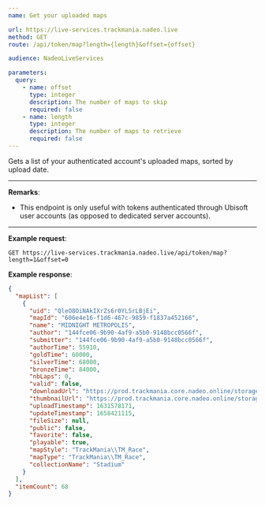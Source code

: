 ```yaml
---
name: Get your uploaded maps

url: https://live-services.trackmania.nadeo.live
method: GET
route: /api/token/map?length={length}&offset={offset}

audience: NadeoLiveServices

parameters:
  query:
    - name: offset
      type: integer
      description: The number of maps to skip
      required: false
    - name: length
      type: integer
      description: The number of maps to retrieve
      required: false
---
```


Gets a list of your authenticated account's uploaded maps, sorted by upload date.

---

**Remarks**:

- This endpoint is only useful with tokens authenticated through Ubisoft user accounts (as opposed to dedicated server accounts).

---

**Example request**:

```plain
GET https://live-services.trackmania.nadeo.live/api/token/map?length=1&offset=0
```

**Example response**:

```json
{
  "mapList": [
    {
      "uid": "QleO8OiNAkIXrZs6r0YLSrLBjEi",
      "mapId": "606e4e16-f1d6-467c-9859-f1837a452166",
      "name": "MIDNIGHT METROPOLIS",
      "author": "144fce06-9b90-4af9-a5b0-9148bcc0566f",
      "submitter": "144fce06-9b90-4af9-a5b0-9148bcc0566f",
      "authorTime": 55910,
      "goldTime": 60000,
      "silverTime": 68000,
      "bronzeTime": 84000,
      "nbLaps": 0,
      "valid": false,
      "downloadUrl": "https://prod.trackmania.core.nadeo.online/storageObjects/9c20aff3-2046-4d7c-aa9b-52617d8d99e2",
      "thumbnailUrl": "https://prod.trackmania.core.nadeo.online/storageObjects/4889bf39-a4f3-40b2-a582-9fa926e41930.jpg",
      "uploadTimestamp": 1631578171,
      "updateTimestamp": 1658421115,
      "fileSize": null,
      "public": false,
      "favorite": false,
      "playable": true,
      "mapStyle": "TrackMania\\TM_Race",
      "mapType": "TrackMania\\TM_Race",
      "collectionName": "Stadium"
    }
  ],
  "itemCount": 68
}
```

